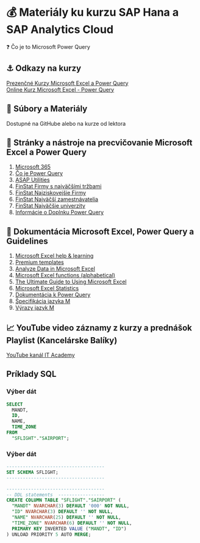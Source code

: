 # 💰 Materiály ku kurzu SAP Hana a SAP Analytics Cloud



❓ Čo je to Microsoft Power Query


## ⚓ Odkazy na kurzy
[Prezenčné Kurzy Microsoft Excel a Power Query](https://www.it-academy.sk/kategoria/kancelarske-baliky/kurzy-excel/)  
[Online Kurz Microsoft Excel - Power Query](https://www.vita.sk/online-kurz-microsoft-excel-power-query/)  

## 📁 Súbory a Materiály
Dostupné na GitHube alebo na kurze od lektora

## 🧰 Stránky a nástroje na precvičovanie Microsoft Excel a Power Query
1. [Microsoft 365](https://www.microsoft.com/sk-sk/microsoft-365/excel)
1. [Čo je Power Query](https://learn.microsoft.com/sk-sk/power-query/power-query-what-is-power-query)
1. [ASAP Utilities](http://www.asap-utilities.com/excel-tips-shortcuts.php)
1. [FinStat Firmy s najväčšími tržbami](https://finstat.sk/databaza-financnych-udajov?sort=sales-desc&years=2020)
1. [FinStat Najziskovejšie Firmy](https://finstat.sk/databaza-financnych-udajov?sort=profit-desc&years=2020)
1. [FinStat Najväčší zamestnávatelia](https://finstat.sk/databaza-firiem-organizacii?sort=empl-desc)
1. [FinStat Najväčšie univerzity](https://finstat.sk/databaza-neziskoviek?sort=revenue-desc&tab=revenue&legalform=382)
1. [Informácie o Doplnku Power Query](https://support.microsoft.com/sk-sk/office/informácie-o-doplnku-power-query-v-exceli-7104fbee-9e62-4cb9-a02e-5bfb1a6c536a)

## 📔 Dokumentácia Microsoft Excel, Power Query a Guidelines
1. [Microsoft Excel help & learning](https://support.microsoft.com/en-us/excel)
2. [Premium templates](https://templates.office.com/en-us/premium-templates)
3. [Analyze Data in Microsoft Excel](https://support.microsoft.com/en-us/office/analyze-data-in-excel-3223aab8-f543-4fda-85ed-76bb0295ffc4)
4. [Microsoft Excel functions (alphabetical)](https://support.microsoft.com/en-us/office/excel-functions-alphabetical-b3944572-255d-4efb-bb96-c6d90033e188)
5. [The Ultimate Guide to Using Microsoft Excel](https://blog.hubspot.com/marketing/microsoft-excel)
6. [Microsoft Excel Statistics](https://support.microsoft.com/en-us/office/check-workbook-statistics-afa12d4b-9584-4826-99a8-33228467e006)
7. [Dokumentácia k Power Query](https://learn.microsoft.com/sk-sk/power-query/)
8. [Špecifikácia jazyka M](https://learn.microsoft.com/cs-cz/powerquery-m/m-spec-introduction)
9. [Výrazy jazyk M](https://learn.microsoft.com/en-us/powerquery-m/expressions-values-and-let-expression)


## 📈 YouTube video záznamy z kurzy a prednášok Playlist (Kancelárske Balíky)
[YouTube kanál IT Academy](https://www.youtube.com/watch?v=6nbo18YVf5g&list=PLIu_ZdHo7Pk-rY_6wVj108Dmff67eQWRG)

## Príklady SQL
### Výber dát
```sql
SELECT
  MANDT,
  ID,
  NAME,
  TIME_ZONE
FROM
  "SFLIGHT"."SAIRPORT";
```

### Výber dát
```sql
------------------------------------
SET SCHEMA SFLIGHT;
------------------------------------

------------------------------------
-- DDL statements  -----------------
CREATE COLUMN TABLE "SFLIGHT"."SAIRPORT" (
  "MANDT" NVARCHAR(3) DEFAULT '000' NOT NULL,
  "ID" NVARCHAR(3) DEFAULT '' NOT NULL,
  "NAME" NVARCHAR(25) DEFAULT '' NOT NULL,
  "TIME_ZONE" NVARCHAR(6) DEFAULT '' NOT NULL,
  PRIMARY KEY INVERTED VALUE ("MANDT", "ID")
) UNLOAD PRIORITY 5 AUTO MERGE;
```
